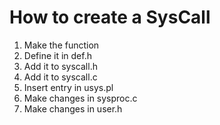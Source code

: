 # How to create a SysCall
1. Make the function
2. Define it in def.h
3. Add it to syscall.h
4. Add it to syscall.c
5. Insert entry in usys.pl
6. Make changes in sysproc.c
7. Make changes in user.h